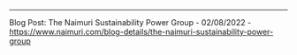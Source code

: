 ---
Blog Post: The Naimuri Sustainability Power Group - 02/08/2022 - https://www.naimuri.com/blog-details/the-naimuri-sustainability-power-group